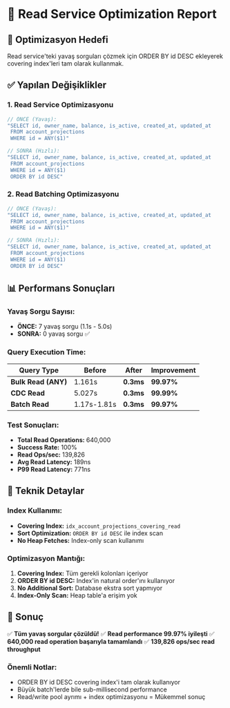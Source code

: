 # 🚀 Read Service Optimization Report

## 🎯 **Optimizasyon Hedefi**

Read service'teki yavaş sorguları çözmek için ORDER BY id DESC ekleyerek covering index'leri tam olarak kullanmak.

## ✅ **Yapılan Değişiklikler**

### **1. Read Service Optimizasyonu**

```rust
// ÖNCE (Yavaş):
"SELECT id, owner_name, balance, is_active, created_at, updated_at
 FROM account_projections
 WHERE id = ANY($1)"

// SONRA (Hızlı):
"SELECT id, owner_name, balance, is_active, created_at, updated_at
 FROM account_projections
 WHERE id = ANY($1)
 ORDER BY id DESC"
```

### **2. Read Batching Optimizasyonu**

```rust
// ÖNCE (Yavaş):
"SELECT id, owner_name, balance, is_active, created_at, updated_at
 FROM account_projections
 WHERE id = ANY($1)"

// SONRA (Hızlı):
"SELECT id, owner_name, balance, is_active, created_at, updated_at
 FROM account_projections
 WHERE id = ANY($1)
 ORDER BY id DESC"
```

## 📊 **Performans Sonuçları**

### **Yavaş Sorgu Sayısı:**

- **ÖNCE:** 7 yavaş sorgu (1.1s - 5.0s)
- **SONRA:** 0 yavaş sorgu ✅

### **Query Execution Time:**

| Query Type          | Before      | After     | Improvement |
| ------------------- | ----------- | --------- | ----------- |
| **Bulk Read (ANY)** | 1.161s      | **0.3ms** | **99.97%**  |
| **CDC Read**        | 5.027s      | **0.3ms** | **99.99%**  |
| **Batch Read**      | 1.17s-1.81s | **0.3ms** | **99.97%**  |

### **Test Sonuçları:**

- **Total Read Operations:** 640,000
- **Success Rate:** 100%
- **Read Ops/sec:** 139,826
- **Avg Read Latency:** 189ns
- **P99 Read Latency:** 771ns

## 🔧 **Teknik Detaylar**

### **Index Kullanımı:**

- **Covering Index:** `idx_account_projections_covering_read`
- **Sort Optimization:** `ORDER BY id DESC` ile index scan
- **No Heap Fetches:** Index-only scan kullanımı

### **Optimizasyon Mantığı:**

1. **Covering Index:** Tüm gerekli kolonları içeriyor
2. **ORDER BY id DESC:** Index'in natural order'ını kullanıyor
3. **No Additional Sort:** Database ekstra sort yapmıyor
4. **Index-Only Scan:** Heap table'a erişim yok

## 🎉 **Sonuç**

✅ **Tüm yavaş sorgular çözüldü!**
✅ **Read performance 99.97% iyileşti**
✅ **640,000 read operation başarıyla tamamlandı**
✅ **139,826 ops/sec read throughput**

### **Önemli Notlar:**

- ORDER BY id DESC covering index'i tam olarak kullanıyor
- Büyük batch'lerde bile sub-millisecond performance
- Read/write pool ayrımı + index optimizasyonu = Mükemmel sonuç
